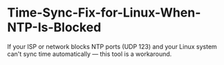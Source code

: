 # Time-Sync-Fix-for-Linux-When-NTP-Is-Blocked
If your ISP or network blocks NTP ports (UDP 123) and your Linux system can't sync time automatically — this tool is a workaround.
